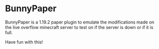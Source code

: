 # BunnyPaper
BunnyPaper is a 1.19.2 paper plugin to emulate the modifications made on the live overflow minecraft server to test on if the server is down or if it is full.

Have fun with this!